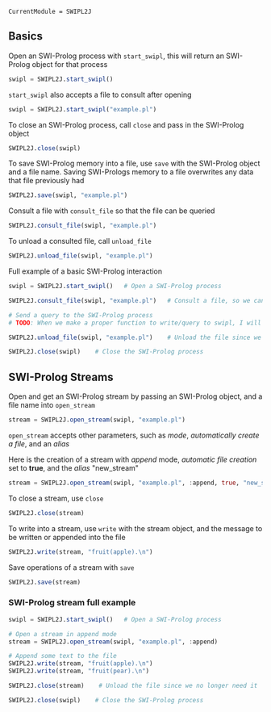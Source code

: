 ```@meta
CurrentModule = SWIPL2J
```

## Basics

Open an SWI-Prolog process with `start_swipl`, this will return an SWI-Prolog object for that process

```julia
swipl = SWIPL2J.start_swipl()
```

`start_swipl` also accepts a file to consult after opening

```julia
swipl = SWIPL2J.start_swipl("example.pl")
```

To close an SWI-Prolog process, call `close` and pass in the SWI-Prolog object

```julia
SWIPL2J.close(swipl)
```

To save SWI-Prolog memory into a file, use `save` with the SWI-Prolog object and a file name. Saving SWI-Prologs memory to a file overwrites any data that file previously had

```julia
SWIPL2J.save(swipl, "example.pl")
```

Consult a file with `consult_file` so that the file can be queried

```julia
SWIPL2J.consult_file(swipl, "example.pl")
```

To unload a consulted file, call `unload_file`

```julia
SWIPL2J.unload_file(swipl, "example.pl")
```

Full example of a basic SWI-Prolog interaction

```julia
swipl = SWIPL2J.start_swipl()   # Open a SWI-Prolog process

SWIPL2J.consult_file(swipl, "example.pl")   # Consult a file, so we can query it

# Send a query to the SWI-Prolog process
# TODO: When we make a proper function to write/query to swipl, I will add a line here

SWIPL2J.unload_file(swipl, "example.pl")    # Unload the file since we no longer need it

SWIPL2J.close(swipl)    # Close the SWI-Prolog process
```

## SWI-Prolog Streams

Open and get an SWI-Prolog stream by passing an SWI-Prolog object, and a file name into `open_stream`

```julia
stream = SWIPL2J.open_stream(swipl, "example.pl")
```

`open_stream` accepts other parameters, such as *mode*, *automatically create a file*, and an *alias*

Here is the creation of a stream with *append* mode, *automatic file creation* set to **true**, and the *alias* "new_stream"

```julia
stream = SWIPL2J.open_stream(swipl, "example.pl", :append, true, "new_stream")
```

To close a stream, use `close`

```julia
SWIPL2J.close(stream)
```

To write into a stream, use `write` with the stream object, and the message to be written or appended into the file

```julia
SWIPL2J.write(stream, "fruit(apple).\n")
```

Save operations of a stream with `save`

```julia
SWIPL2J.save(stream)
```

### SWI-Prolog stream full example

```julia
swipl = SWIPL2J.start_swipl()   # Open a SWI-Prolog process

# Open a stream in append mode
stream = SWIPL2J.open_stream(swipl, "example.pl", :append)

# Append some text to the file
SWIPL2J.write(stream, "fruit(apple).\n")
SWIPL2J.write(stream, "fruit(pear).\n")

SWIPL2J.close(stream)    # Unload the file since we no longer need it

SWIPL2J.close(swipl)    # Close the SWI-Prolog process
```